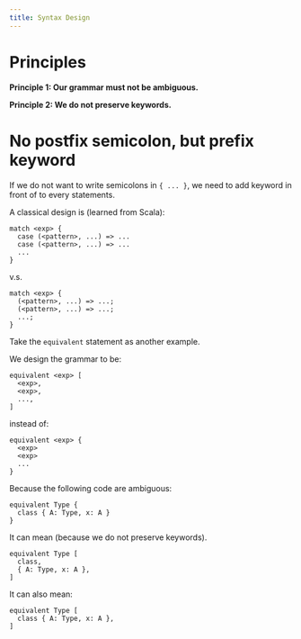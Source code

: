 ```yaml
---
title: Syntax Design
---
```


# Principles

**Principle 1: Our grammar must not be ambiguous.**

**Principle 2: We do not preserve keywords.**

# No postfix semicolon, but prefix keyword

If we do not want to write semicolons in `{ ... }`,
we need to add keyword in front of to every statements.

A classical design is (learned from Scala):

```
match <exp> {
  case (<pattern>, ...) => ...
  case (<pattern>, ...) => ...
  ...
}
```

v.s.

```
match <exp> {
  (<pattern>, ...) => ...;
  (<pattern>, ...) => ...;
  ...;
}
```

Take the `equivalent` statement as another example.

We design the grammar to be:

```
equivalent <exp> [
  <exp>,
  <exp>,
  ...,
]
```

instead of:

```
equivalent <exp> {
  <exp>
  <exp>
  ...
}
```

Because the following code are ambiguous:

```
equivalent Type {
  class { A: Type, x: A }
}
```

It can mean (because we do not preserve keywords).

```
equivalent Type [
  class,
  { A: Type, x: A },
]
```

It can also mean:

```
equivalent Type [
  class { A: Type, x: A },
]
```
